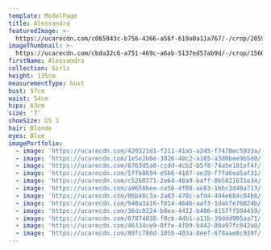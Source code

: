 ```yaml
---
template: ModelPage
title: Alessandra
featuredImage: >-
  https://ucarecdn.com/c065943c-b756-4366-a56f-619a0a11a767/-/crop/2059x1148/0,116/-/preview/
imageThumbnail: >-
  https://ucarecdn.com/cbda32c6-a751-469c-a6ab-5137ed57ab9d/-/crop/1560x1934/33,0/-/preview/
firstName: Alessandra
collection: Girls
height: 135cm
measurementType: bust
bust: 57cm
waist: 54cm
hips: 63cm
size: '7'
shoeSize: US 3
hair: Blonde
eyes: Blue
imagePortfolio:
  - image: 'https://ucarecdn.com/420321d1-f211-41a5-a245-f7478ec5933a/'
  - image: 'https://ucarecdn.com/1e5e2b6e-3826-48c2-a105-a3d0bee9b5d0/'
  - image: 'https://ucarecdn.com/8763d5a0-ccdd-4cb2-b5f8-74a5e181ef4f/'
  - image: 'https://ucarecdn.com/5ffb8694-e5b6-4107-ae39-f7fd6ea5af31/'
  - image: 'https://ucarecdn.com/c5260371-2e6d-46a9-baff-8b5821631e34/'
  - image: 'https://ucarecdn.com/a9658bee-ce56-4f08-ae83-16bc3d40a713/'
  - image: 'https://ucarecdn.com/06b48c3a-2a83-478c-afd4-494e684c04b8/'
  - image: 'https://ucarecdn.com/940a3a16-f014-4646-aaf3-1dabfe76824b/'
  - image: 'https://ucarecdn.com/36dc0224-b8ea-4412-b406-0157ff504459/'
  - image: 'https://ucarecdn.com/07874038-f0cb-4db1-a11b-39ddd905aa71/'
  - image: 'https://ucarecdn.com/46334ce9-0ffe-4f09-b442-00a97fc042a0/'
  - image: 'https://ucarecdn.com/80fc780d-105b-403a-8eef-678aae0c939f/'
---
```


